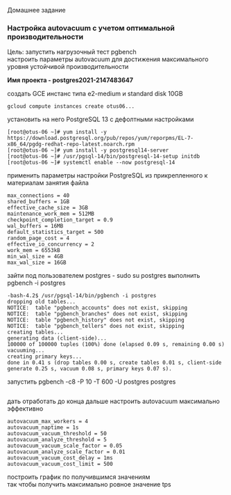 Домашнее задание
### Настройка autovacuum с учетом оптимальной производительности

Цель:
запустить нагрузочный тест pgbench  
настроить параметры autovacuum для достижения максимального уровня устойчивой производительности

<b>Имя проекта - postgres2021-2147483647</b>

создать GCE инстанс типа e2-medium и standard disk 10GB
```console
gcloud compute instances create otus06...
```
установить на него PostgreSQL 13 с дефолтными настройками
```console
[root@otus-06 ~]# yum install -y https://download.postgresql.org/pub/repos/yum/reporpms/EL-7-x86_64/pgdg-redhat-repo-latest.noarch.rpm
[root@otus-06 ~]# yum install -y postgresql14-server
[root@otus-06 ~]# /usr/pgsql-14/bin/postgresql-14-setup initdb
[root@otus-06 ~]# systemctl enable --now postgresql-14
```
применить параметры настройки PostgreSQL из прикрепленного к материалам занятия файла
```console
max_connections = 40
shared_buffers = 1GB
effective_cache_size = 3GB
maintenance_work_mem = 512MB
checkpoint_completion_target = 0.9
wal_buffers = 16MB
default_statistics_target = 500
random_page_cost = 4
effective_io_concurrency = 2
work_mem = 6553kB
min_wal_size = 4GB
max_wal_size = 16GB
```
зайти под пользователем postgres - sudo su postgres
выполнить pgbench -i postgres
```console
-bash-4.2$ /usr/pgsql-14/bin/pgbench -i postgres
dropping old tables...
NOTICE:  table "pgbench_accounts" does not exist, skipping
NOTICE:  table "pgbench_branches" does not exist, skipping
NOTICE:  table "pgbench_history" does not exist, skipping
NOTICE:  table "pgbench_tellers" does not exist, skipping
creating tables...
generating data (client-side)...
100000 of 100000 tuples (100%) done (elapsed 0.09 s, remaining 0.00 s)
vacuuming...
creating primary keys...
done in 0.41 s (drop tables 0.00 s, create tables 0.01 s, client-side generate 0.25 s, vacuum 0.08 s, primary keys 0.07 s).
```
запустить pgbench -c8 -P 10 -T 600 -U postgres postgres
```console

```
дать отработать до конца
дальше настроить autovacuum максимально эффективно
```console
autovacuum_max_workers = 4
autovacuum_naptime = 1s
autovacuum_vacuum_threshold = 50
autovacuum_analyze_threshold = 5
autovacuum_vacuum_scale_factor = 0.05
autovacuum_analyze_scale_factor = 0.01
autovacuum_vacuum_cost_delay = 1ms
autovacuum_vacuum_cost_limit = 500
```
построить график по получившимся значениям  
так чтобы получить максимально ровное значение tps
